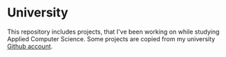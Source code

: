 # University
This repository includes projects, that I've been working on while studying Applied Computer Science. 
Some projects are copied from my university <a href="https://github.com/SebOra-WSEI">Github account</a>.
